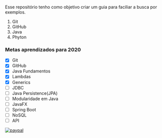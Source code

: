 Esse repositório tenho como objetivo criar um guia para faciliar a busca por exemplos.

1. Git
2. GitHub
3. Java
4. Phyton



### Metas aprendizados para 2020

- [x] Git
- [x] GitHub
- [x] Java Fundamentos
- [x] Lambdas
- [x] Generics
- [ ] JDBC
- [ ] Java Persistence(JPA)
- [ ] Modularidade em Java
- [ ] JavaFX
- [ ] Spring Boot
- [ ] NoSQL
- [ ] API

[![paypal](https://www.paypalobjects.com/pt_BR/BR/i/btn/btn_donateCC_LG.gif)](https://www.paypal.com/cgi-bin/webscr?cmd=_donations&business=XKXDEBLJY88XJ&currency_code=BRL&source=url)
